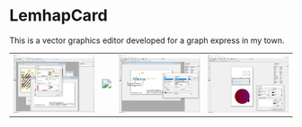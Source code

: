 # LemhapCard

This is a vector graphics editor developed for a graph express in my town.

<table width:100%>
  <tr>
    <td><img src="./_/LemhapCards_img.jpg"></td>
    <td><img src="./_/LemhapCards_img1.jpg"></td>
    <td><img src="./_/LemhapCards_img2.jpg"></td>
    <td><img src="./_/LemhapCards_img3.jpg"></td>
  </tr>
</table>

